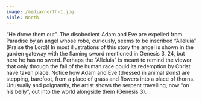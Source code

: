 ```yaml
---
image: /media/north-1.jpg
aisle: North
---
```

“He drove them out”. The disobedient Adam and Eve are expelled from Paradise by an angel whose robe, curiously, seems to be inscribed “Alleluia” (Praise the Lord)! In most illustrations of this story the angel is shown in the garden gateway with the flaming sword mentioned in Genesis 3, 24, but here he has no sword. Perhaps the “Alleluia” is meant to remind the viewer that only through the fall of the human race could its redemption by Christ have taken place. Notice how Adam and Eve (dressed in animal skins) are stepping, barefoot, from a place of grass and flowers into a place of thorns. Unusually and poignantly, the artist shows the serpent travelling, now “on his belly”, out into the world alongside them (Genesis 3).
